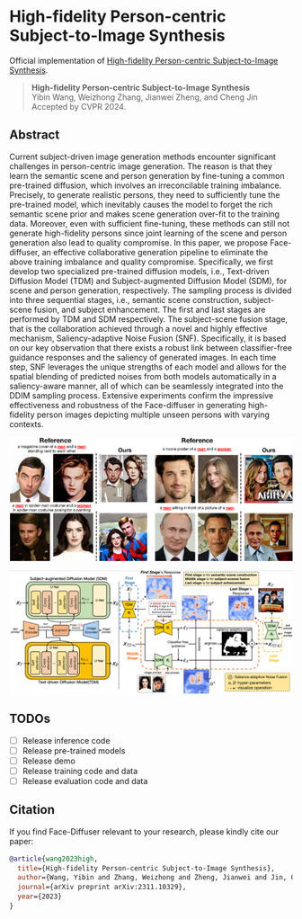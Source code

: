 # High-fidelity Person-centric Subject-to-Image Synthesis

Official implementation of [High-fidelity Person-centric Subject-to-Image Synthesis](https://arxiv.org/pdf/2311.10329.pdf).

> **High-fidelity Person-centric Subject-to-Image Synthesis**<br>
> Yibin Wang, Weizhong Zhang, Jianwei Zheng, and Cheng Jin <br>
> Accepted by CVPR 2024.
## Abstract
Current subject-driven image generation methods encounter significant challenges in person-centric image generation. The reason is that they learn the semantic scene and person generation by fine-tuning a common pre-trained diffusion, which involves an irreconcilable training imbalance. Precisely,  to generate realistic persons, they need to sufficiently tune the pre-trained model, which inevitably causes the model to forget the rich semantic scene prior and makes scene generation over-fit to the training data. 
Moreover, even with sufficient fine-tuning, these methods can still not generate high-fidelity persons since joint learning of the scene and person generation also lead to quality compromise. In this paper, we propose  Face-diffuser, an effective collaborative generation pipeline to eliminate the above training imbalance and quality compromise. Specifically, we first develop two specialized pre-trained diffusion models, i.e., Text-driven Diffusion Model (TDM) and Subject-augmented Diffusion Model (SDM), for scene and person generation, respectively. The sampling process is divided into three sequential stages, i.e., semantic scene construction, subject-scene fusion, and subject enhancement. The first and last stages are performed by TDM and SDM respectively. The subject-scene fusion stage, that is the collaboration achieved through a novel and highly effective mechanism, Saliency-adaptive Noise Fusion (SNF). Specifically, it is based on our key observation that there exists a robust link between classifier-free guidance responses and the saliency of generated images. In each time step, SNF leverages the unique strengths of each model and allows for the spatial blending of predicted noises from both models automatically in a saliency-aware manner, all of which can be seamlessly integrated into the DDIM sampling process. Extensive experiments confirm the impressive effectiveness and robustness of the Face-diffuser in generating high-fidelity person images depicting multiple unseen persons with varying contexts.

![multi-subject](figures/display.png)

![framework](figures/framework.png)

## TODOs

- [ ] Release inference code
- [ ] Release pre-trained models
- [ ] Release demo
- [ ] Release training code and data
- [ ] Release evaluation code and data

## Citation

If you find Face-Diffuser relevant to your research, please kindly cite our paper:

```bibtex
@article{wang2023high,
  title={High-fidelity Person-centric Subject-to-Image Synthesis},
  author={Wang, Yibin and Zhang, Weizhong and Zheng, Jianwei and Jin, Cheng},
  journal={arXiv preprint arXiv:2311.10329},
  year={2023}
}
```
